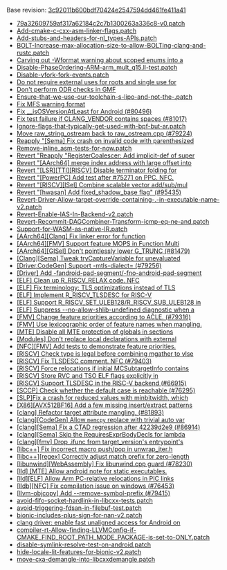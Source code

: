 Base revision: [3c92011b600bdf70424e2547594dd461fe411a41](https://github.com/llvm/llvm-project/commits/3c92011b600bdf70424e2547594dd461fe411a41)

- [79a32609759af317a62184c2c7b1300263a336c8-v0.patch](https://android.googlesource.com/toolchain/llvm_android/+/2a4ee244d6dd0dcb8365590b898f7a40ec3cb87a/patches/79a32609759af317a62184c2c7b1300263a336c8-v0.patch)
- [Add-cmake-c-cxx-asm-linker-flags.patch](https://android.googlesource.com/toolchain/llvm_android/+/2a4ee244d6dd0dcb8365590b898f7a40ec3cb87a/patches/Add-cmake-c-cxx-asm-linker-flags.patch)
- [Add-stubs-and-headers-for-nl_types-APIs.patch](https://android.googlesource.com/toolchain/llvm_android/+/2a4ee244d6dd0dcb8365590b898f7a40ec3cb87a/patches/Add-stubs-and-headers-for-nl_types-APIs.patch)
- [BOLT-Increase-max-allocation-size-to-allow-BOLTing-clang-and-rustc.patch](https://android.googlesource.com/toolchain/llvm_android/+/2a4ee244d6dd0dcb8365590b898f7a40ec3cb87a/patches/BOLT-Increase-max-allocation-size-to-allow-BOLTing-clang-and-rustc.patch)
- [Carving out -Wformat warning about scoped enums into a](https://android.googlesource.com/toolchain/llvm_android/+/2a4ee244d6dd0dcb8365590b898f7a40ec3cb87a/patches/cherry/73ed2153beb529973741344874c0084d24c2f268.patch)
- [Disable-PhaseOrdering-ARM-arm_mult_q15.ll-test.patch](https://android.googlesource.com/toolchain/llvm_android/+/2a4ee244d6dd0dcb8365590b898f7a40ec3cb87a/patches/Disable-PhaseOrdering-ARM-arm_mult_q15.ll-test.patch)
- [Disable-vfork-fork-events.patch](https://android.googlesource.com/toolchain/llvm_android/+/2a4ee244d6dd0dcb8365590b898f7a40ec3cb87a/patches/Disable-vfork-fork-events.patch)
- [Do not require external uses for roots and single use for](https://android.googlesource.com/toolchain/llvm_android/+/2a4ee244d6dd0dcb8365590b898f7a40ec3cb87a/patches/cherry/18473eb108e29c7c9d9fcb5d0d8c271948aca330.patch)
- [Don't perform ODR checks in GMF](https://android.googlesource.com/toolchain/llvm_android/+/2a4ee244d6dd0dcb8365590b898f7a40ec3cb87a/patches/cherry/a0b6747804e46665ecfd00295b60432bfe1775b6.patch)
- [Ensure-that-we-use-our-toolchain-s-lipo-and-not-the-.patch](https://android.googlesource.com/toolchain/llvm_android/+/2a4ee244d6dd0dcb8365590b898f7a40ec3cb87a/patches/Ensure-that-we-use-our-toolchain-s-lipo-and-not-the-.patch)
- [Fix MFS warning format](https://android.googlesource.com/toolchain/llvm_android/+/2a4ee244d6dd0dcb8365590b898f7a40ec3cb87a/patches/cherry/3ea92ea2f9d236569f82825cdba6d59bcc22495c.patch)
- [Fix __isOSVersionAtLeast for Android (#80496)](https://android.googlesource.com/toolchain/llvm_android/+/2a4ee244d6dd0dcb8365590b898f7a40ec3cb87a/patches/cherry/ec516ff3e6122069b36f32a6db8bb3dc672133fc.patch)
- [Fix test failure if CLANG_VENDOR contains spaces (#81017)](https://android.googlesource.com/toolchain/llvm_android/+/2a4ee244d6dd0dcb8365590b898f7a40ec3cb87a/patches/cherry/d6c2cbbc6513bd412b34f3bf70e21b5a363b2fd9.patch)
- [Ignore-flags-that-typically-get-used-with-bpf-but-ar.patch](https://android.googlesource.com/toolchain/llvm_android/+/2a4ee244d6dd0dcb8365590b898f7a40ec3cb87a/patches/Ignore-flags-that-typically-get-used-with-bpf-but-ar.patch)
- [Move raw_string_ostream back to raw_ostream.cpp (#79224)](https://android.googlesource.com/toolchain/llvm_android/+/2a4ee244d6dd0dcb8365590b898f7a40ec3cb87a/patches/cherry/bb65f5a5d95736cf08b282c1ded7f5cceed5fd7e.patch)
- [Reapply "[Sema] Fix crash on invalid code with parenthesized](https://android.googlesource.com/toolchain/llvm_android/+/2a4ee244d6dd0dcb8365590b898f7a40ec3cb87a/patches/cherry/02347fc7191ff4d073f439dde6523add3f5496de.patch)
- [Remove-inline_asm-tests-for-now.patch](https://android.googlesource.com/toolchain/llvm_android/+/2a4ee244d6dd0dcb8365590b898f7a40ec3cb87a/patches/Remove-inline_asm-tests-for-now.patch)
- [Revert "Reapply "RegisterCoalescer: Add implicit-def of super](https://android.googlesource.com/toolchain/llvm_android/+/2a4ee244d6dd0dcb8365590b898f7a40ec3cb87a/patches/cherry/c4146121e940b6b853148c780568dee38b97382f.patch)
- [Revert "[AArch64] merge index address with large offset into](https://android.googlesource.com/toolchain/llvm_android/+/2a4ee244d6dd0dcb8365590b898f7a40ec3cb87a/patches/cherry/915c3d9e5a2d1314afe64cd6116a3b6c9809ec90.patch)
- [Revert "[LSR][TTI][RISCV] Disable terminator folding for](https://android.googlesource.com/toolchain/llvm_android/+/2a4ee244d6dd0dcb8365590b898f7a40ec3cb87a/patches/cherry/5ce067d592b78fd3142364e06bae4da2a3a1e944.patch)
- [Revert "[PowerPC] Add test after #75271 on PPC. NFC.](https://android.googlesource.com/toolchain/llvm_android/+/2a4ee244d6dd0dcb8365590b898f7a40ec3cb87a/patches/cherry/ece1359857c547a156ed743643bccbfd0f09bf2a.patch)
- [Revert "[RISCV][ISel] Combine scalable vector add/sub/mul](https://android.googlesource.com/toolchain/llvm_android/+/2a4ee244d6dd0dcb8365590b898f7a40ec3cb87a/patches/cherry/4e347b4e38b95bc455d0e620e11ac58fc0172a94.patch)
- [Revert "[hwasan] Add fixed_shadow_base flag" (#95435)](https://android.googlesource.com/toolchain/llvm_android/+/2a4ee244d6dd0dcb8365590b898f7a40ec3cb87a/patches/cherry/12f77e811b49b48df2c37f5036b05b5801a0535f.patch)
- [Revert-Driver-Allow-target-override-containing-.-in-executable-name-v2.patch](https://android.googlesource.com/toolchain/llvm_android/+/2a4ee244d6dd0dcb8365590b898f7a40ec3cb87a/patches/Revert-Driver-Allow-target-override-containing-.-in-executable-name-v2.patch)
- [Revert-Enable-IAS-In-Backend-v2.patch](https://android.googlesource.com/toolchain/llvm_android/+/2a4ee244d6dd0dcb8365590b898f7a40ec3cb87a/patches/Revert-Enable-IAS-In-Backend-v2.patch)
- [Revert-Recommit-DAGCombiner-Transform-icmp-eq-ne-and.patch](https://android.googlesource.com/toolchain/llvm_android/+/2a4ee244d6dd0dcb8365590b898f7a40ec3cb87a/patches/Revert-Recommit-DAGCombiner-Transform-icmp-eq-ne-and.patch)
- [Support-for-WASM-as-native-IR.patch](https://android.googlesource.com/toolchain/llvm_android/+/2a4ee244d6dd0dcb8365590b898f7a40ec3cb87a/patches/Support-for-WASM-as-native-IR.patch)
- [[AArch64][Clang] Fix linker error for function](https://android.googlesource.com/toolchain/llvm_android/+/2a4ee244d6dd0dcb8365590b898f7a40ec3cb87a/patches/cherry/1be0d9d7d88a9bdabe6ef4d81720ddf4cf6f71c1.patch)
- [[AArch64][FMV] Support feature MOPS in Function Multi](https://android.googlesource.com/toolchain/llvm_android/+/2a4ee244d6dd0dcb8365590b898f7a40ec3cb87a/patches/cherry/179ba129f50aefe6e670800aec7091d958aa6f90.patch)
- [[AArch64][GISel] Don't pointlessly lower G_TRUNC (#81479)](https://android.googlesource.com/toolchain/llvm_android/+/2a4ee244d6dd0dcb8365590b898f7a40ec3cb87a/patches/cherry/070848c17c2944afa494d42d3ad42929f3379842.patch)
- [[Clang][Sema] Tweak tryCaptureVariable for unevaluated](https://android.googlesource.com/toolchain/llvm_android/+/2a4ee244d6dd0dcb8365590b898f7a40ec3cb87a/patches/cherry/3d361b225fe89ce1d8c93639f27d689082bd8dad.patch)
- [[Driver,CodeGen] Support -mtls-dialect= (#79256)](https://android.googlesource.com/toolchain/llvm_android/+/2a4ee244d6dd0dcb8365590b898f7a40ec3cb87a/patches/cherry/36b4a9ccd9f7e04010476e6b2a311f2052a4ac20.patch)
- [[Driver] Add -fandroid-pad-segment/-fno-android-pad-segment](https://android.googlesource.com/toolchain/llvm_android/+/2a4ee244d6dd0dcb8365590b898f7a40ec3cb87a/patches/cherry/5133a8f5590d74d9d15631742a3d84f978394dbd.patch)
- [[ELF] Clean up R_RISCV_RELAX code. NFC](https://android.googlesource.com/toolchain/llvm_android/+/2a4ee244d6dd0dcb8365590b898f7a40ec3cb87a/patches/cherry/ccb99f221422b8de5e1ae04d3427f15878f7cd93.patch)
- [[ELF] Fix terminology: TLS optimizations instead of TLS](https://android.googlesource.com/toolchain/llvm_android/+/2a4ee244d6dd0dcb8365590b898f7a40ec3cb87a/patches/cherry/849951f8759171cb6c74d3ccbcf154506fc1f0ae.patch)
- [[ELF] Implement R_RISCV_TLSDESC for RISC-V](https://android.googlesource.com/toolchain/llvm_android/+/2a4ee244d6dd0dcb8365590b898f7a40ec3cb87a/patches/cherry/1117fdd7c16873eb389e988c6a39ad922bae0fd0.patch)
- [[ELF] Support R_RISCV_SET_ULEB128/R_RISCV_SUB_ULEB128 in](https://android.googlesource.com/toolchain/llvm_android/+/2a4ee244d6dd0dcb8365590b898f7a40ec3cb87a/patches/cherry/3fa17954dedd59bfad9cef1778719fb6312a5949.patch)
- [[ELF] Suppress --no-allow-shlib-undefined diagnostic when a](https://android.googlesource.com/toolchain/llvm_android/+/2a4ee244d6dd0dcb8365590b898f7a40ec3cb87a/patches/cherry/e390bda9782b461f10433aa6728acf87521e22a5.patch)
- [[FMV] Change feature priorities according to ACLE. (#79316)](https://android.googlesource.com/toolchain/llvm_android/+/2a4ee244d6dd0dcb8365590b898f7a40ec3cb87a/patches/cherry/f214933bc538c719403804069941de301487c39b.patch)
- [[FMV] Use lexicographic order of feature names when mangling.](https://android.googlesource.com/toolchain/llvm_android/+/2a4ee244d6dd0dcb8365590b898f7a40ec3cb87a/patches/cherry/e81ef463f10851bfbcd56a4f3450821f1e7c862f.patch)
- [[MTE] Disable all MTE protection of globals in sections](https://android.googlesource.com/toolchain/llvm_android/+/2a4ee244d6dd0dcb8365590b898f7a40ec3cb87a/patches/cherry/c9f5b5c935bd12d76d4bafff61d8116cb3229972.patch)
- [[Modules] Don't replace local declarations with external](https://android.googlesource.com/toolchain/llvm_android/+/2a4ee244d6dd0dcb8365590b898f7a40ec3cb87a/patches/cherry/487967af82053cd08022635a2ff768385d936c80.patch)
- [[NFC][FMV] Add tests to demonstrate feature priorities.](https://android.googlesource.com/toolchain/llvm_android/+/2a4ee244d6dd0dcb8365590b898f7a40ec3cb87a/patches/cherry/f6290e0daf5aff7132cab097fb13aad8a20ad070.patch)
- [[RISCV] Check type is legal before combining mgather to vlse](https://android.googlesource.com/toolchain/llvm_android/+/2a4ee244d6dd0dcb8365590b898f7a40ec3cb87a/patches/cherry/06c89bd59ca2279f76a41e851b7b2df634a6191e.patch)
- [[RISCV] Fix TLSDESC comment. NFC (#79403)](https://android.googlesource.com/toolchain/llvm_android/+/2a4ee244d6dd0dcb8365590b898f7a40ec3cb87a/patches/cherry/1f454ede4660477c3782595975def90c26c19881.patch)
- [[RISCV] Force relocations if initial MCSubtargetInfo contains](https://android.googlesource.com/toolchain/llvm_android/+/2a4ee244d6dd0dcb8365590b898f7a40ec3cb87a/patches/cherry/6c207ee5d20d2b054509123e6d0507df1332b376.patch)
- [[RISCV] Store RVC and TSO ELF flags explicitly in](https://android.googlesource.com/toolchain/llvm_android/+/2a4ee244d6dd0dcb8365590b898f7a40ec3cb87a/patches/cherry/6afda56faa6260cff4e6e9264226737d96d952c1.patch)
- [[RISCV] Support TLSDESC in the RISC-V backend (#66915)](https://android.googlesource.com/toolchain/llvm_android/+/2a4ee244d6dd0dcb8365590b898f7a40ec3cb87a/patches/cherry/03a61d34ebf4f8eeaa6861bec3ab39c75bb41778.patch)
- [[SCCP] Check whether the default case is reachable (#76295)](https://android.googlesource.com/toolchain/llvm_android/+/2a4ee244d6dd0dcb8365590b898f7a40ec3cb87a/patches/cherry/d218092543b3f9ba2204d7c8fe5ac70befa3d772.patch)
- [[SLP]Fix a crash for reduced values with minbitwidth, which](https://android.googlesource.com/toolchain/llvm_android/+/2a4ee244d6dd0dcb8365590b898f7a40ec3cb87a/patches/cherry/39b2104b4a4e0990eddc763eab99b28e8deab953.patch)
- [[X86][AVX512BF16] Add a few missing insert/extract patterns](https://android.googlesource.com/toolchain/llvm_android/+/2a4ee244d6dd0dcb8365590b898f7a40ec3cb87a/patches/cherry/55c466da2f2f0baa509eb709b8de8926bd498b9b.patch)
- [[clang] Refactor target attribute mangling. (#81893)](https://android.googlesource.com/toolchain/llvm_android/+/2a4ee244d6dd0dcb8365590b898f7a40ec3cb87a/patches/cherry/b42b7c8a123863d86db9abc8b6a1340b920f6573.patch)
- [[clang][CodeGen] Allow `memcpy` replace with trivial auto var](https://android.googlesource.com/toolchain/llvm_android/+/2a4ee244d6dd0dcb8365590b898f7a40ec3cb87a/patches/cherry/b433076fcbacba8a3b91446390bbea5843322bcd.patch)
- [[clang][Sema] Fix a CTAD regression after 42239d2e9 (#86914)](https://android.googlesource.com/toolchain/llvm_android/+/2a4ee244d6dd0dcb8365590b898f7a40ec3cb87a/patches/cherry/0f6ed4c394fd8f843029f6919230bf8df8618529.patch)
- [[clang][Sema] Skip the RequiresExprBodyDecls for lambda](https://android.googlesource.com/toolchain/llvm_android/+/2a4ee244d6dd0dcb8365590b898f7a40ec3cb87a/patches/cherry/9fe5aa31eccff49632e40bcdad6e64fc00190889.patch)
- [[clang][fmv] Drop .ifunc from target_version's entrypoint's](https://android.googlesource.com/toolchain/llvm_android/+/2a4ee244d6dd0dcb8365590b898f7a40ec3cb87a/patches/cherry/99d743320c5dddb780f1fb2f49414b10e6a52a05.patch)
- [[libc++] Fix incorrect macro push/pop in unwrap_iter.h](https://android.googlesource.com/toolchain/llvm_android/+/2a4ee244d6dd0dcb8365590b898f7a40ec3cb87a/patches/cherry/7b4622514d232ce5f7110dd8b20d90e81127c467.patch)
- [[libc++][regex] Correctly adjust match prefix for zero-length](https://android.googlesource.com/toolchain/llvm_android/+/2a4ee244d6dd0dcb8365590b898f7a40ec3cb87a/patches/cherry/e9adcc488f96a9f2b8c4344f5e3c7ca6639b9562.patch)
- [[libunwind][WebAssembly] Fix libunwind.cpp guard (#78230)](https://android.googlesource.com/toolchain/llvm_android/+/2a4ee244d6dd0dcb8365590b898f7a40ec3cb87a/patches/cherry/4967d98eda48bed4a6f382d240f5a33177bc654c.patch)
- [[lld] [MTE] Allow android note for static executables.](https://android.googlesource.com/toolchain/llvm_android/+/2a4ee244d6dd0dcb8365590b898f7a40ec3cb87a/patches/cherry/a831a21e4d8d41b044edaf61a90debb2ad756bda.patch)
- [[lld][ELF] Allow Arm PC-relative relocations in PIC links](https://android.googlesource.com/toolchain/llvm_android/+/2a4ee244d6dd0dcb8365590b898f7a40ec3cb87a/patches/cherry/d21fb06a6e36048e6729c51c351ff8c4055e8381.patch)
- [[lldb][NFC] Fix compilation issue on windows (#76453)](https://android.googlesource.com/toolchain/llvm_android/+/2a4ee244d6dd0dcb8365590b898f7a40ec3cb87a/patches/cherry/f3f4387e02b0ed637b5d843e8937116334329a65.patch)
- [[llvm-objcopy] Add --remove-symbol-prefix (#79415)](https://android.googlesource.com/toolchain/llvm_android/+/2a4ee244d6dd0dcb8365590b898f7a40ec3cb87a/patches/cherry/1b87ebce924e507cbc27c2e0dc623941d16388c9.patch)
- [avoid-fifo-socket-hardlink-in-libcxx-tests.patch](https://android.googlesource.com/toolchain/llvm_android/+/2a4ee244d6dd0dcb8365590b898f7a40ec3cb87a/patches/avoid-fifo-socket-hardlink-in-libcxx-tests.patch)
- [avoid-triggering-fdsan-in-filebuf-test.patch](https://android.googlesource.com/toolchain/llvm_android/+/2a4ee244d6dd0dcb8365590b898f7a40ec3cb87a/patches/avoid-triggering-fdsan-in-filebuf-test.patch)
- [bionic-includes-plus-sign-for-nan-v2.patch](https://android.googlesource.com/toolchain/llvm_android/+/2a4ee244d6dd0dcb8365590b898f7a40ec3cb87a/patches/bionic-includes-plus-sign-for-nan-v2.patch)
- [clang driver: enable fast unaligned access for Android on](https://android.googlesource.com/toolchain/llvm_android/+/2a4ee244d6dd0dcb8365590b898f7a40ec3cb87a/patches/cherry/b20360abeb3a80281dc082f1e093abd13cb1ee4c.patch)
- [compiler-rt-Allow-finding-LLVMConfig-if-CMAKE_FIND_ROOT_PATH_MODE_PACKAGE-is-set-to-ONLY.patch](https://android.googlesource.com/toolchain/llvm_android/+/2a4ee244d6dd0dcb8365590b898f7a40ec3cb87a/patches/compiler-rt-Allow-finding-LLVMConfig-if-CMAKE_FIND_ROOT_PATH_MODE_PACKAGE-is-set-to-ONLY.patch)
- [disable-symlink-resolve-test-on-android.patch](https://android.googlesource.com/toolchain/llvm_android/+/2a4ee244d6dd0dcb8365590b898f7a40ec3cb87a/patches/disable-symlink-resolve-test-on-android.patch)
- [hide-locale-lit-features-for-bionic-v2.patch](https://android.googlesource.com/toolchain/llvm_android/+/2a4ee244d6dd0dcb8365590b898f7a40ec3cb87a/patches/hide-locale-lit-features-for-bionic-v2.patch)
- [move-cxa-demangle-into-libcxxdemangle.patch](https://android.googlesource.com/toolchain/llvm_android/+/2a4ee244d6dd0dcb8365590b898f7a40ec3cb87a/patches/move-cxa-demangle-into-libcxxdemangle.patch)